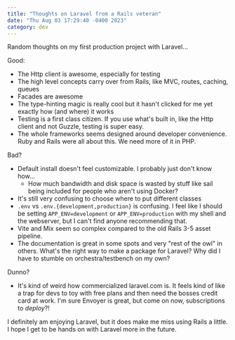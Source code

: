 ```yaml
---
title: "Thoughts on Laravel from a Rails veteran"
date: "Thu Aug 03 17:29:40 -0400 2023"
category: dev
---
```


Random thoughts on my first production project with Laravel...

Good:

- The Http client is awesome, especially for testing
- The high level concepts carry over from Rails, like MVC, routes, caching,
  queues
- Facades are awesome
- The type-hinting magic is really cool but it hasn't clicked for me yet
  exactly how (and where) it works
- Testing is a first class citizen. If you use what's built in, like the Http
  client and not Guzzle, testing is super easy.
- The whole frameworks seems designed around developer convenience. Ruby and
  Rails were all about this. We need more of it in PHP.

Bad?

- Default install doesn't feel customizable. I probably just don't know how...
    - How much bandwidth and disk space is wasted by stuff like sail being
      included for people who aren't using Docker?
- It's still very confusing to choose where to put different classes
- `.env` vs `.env.{development,production}` is confusing. I feel like I should
  be setting `APP_ENV=development` or `APP_ENV=production` with my shell and
  the webserver, but I can't find anyone recommending that.
- Vite and Mix seem so complex compared to the old Rails 3-5 asset pipeline.
- The documentation is great in some spots and very "rest of the owl" in
  others. What's the right way to make a package for Laravel? Why did I have
  to stumble on orchestra/testbench on my own?

Dunno?

- It's kind of weird how commercialized laravel.com is. It feels kind of like
  a trap for devs to toy with free plans and then need the bosses credit card
  at work. I'm sure Envoyer is great, but come on now, subscriptions to
  _deploy_?!

I definitely am enjoying Laravel, but it does make me miss using Rails a
little. I hope I get to be hands on with Laravel more in the future.
